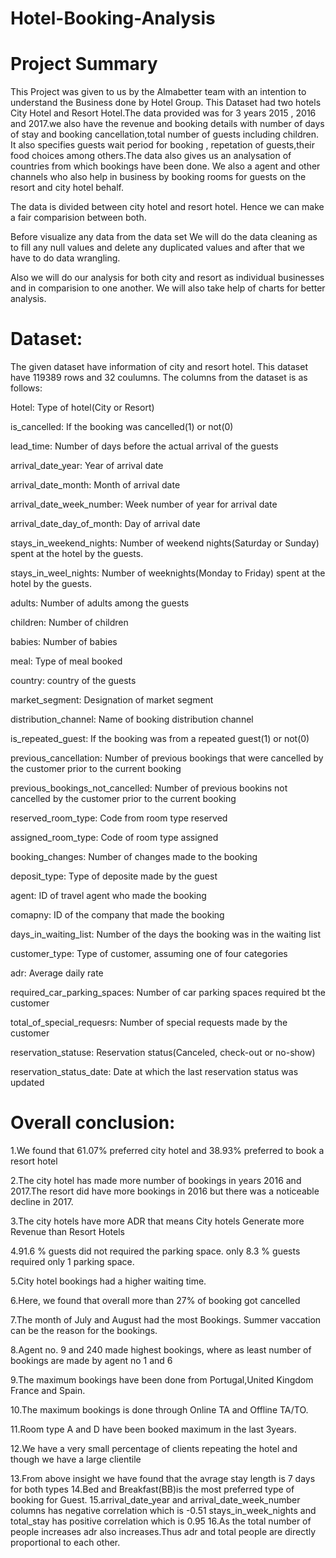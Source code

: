 # Hotel-Booking-Analysis

# Project Summary

This Project was given to us by the Almabetter team with an intention to understand the Business done by Hotel Group. This Dataset had two hotels City Hotel and Resort Hotel.The data provided was for 3 years 2015 , 2016 and 2017.we also have the revenue and booking details with number of days of stay and booking cancellation,total number of guests including children. It also specifies guests wait period for booking , repetation of guests,their food choices among others.The data also gives us an analysation of countries from which bookings have been done. We also a agent and other channels who also help in business by booking rooms for guests on the resort and city hotel behalf.

The data is divided between city hotel and resort hotel. Hence we can make a fair comparision between both.

Before visualize any data from the data set We will do the data cleaning as to fill any null values and delete any duplicated values and after that we have to do data wrangling.

Also we will do our analysis for both city and resort as individual businesses and in comparision to one another. We will also take help of charts for better analysis.

# Dataset:
The given dataset have information of city and resort hotel. This dataset have 119389 rows and 32 coulumns. The columns from the dataset is as follows:

 Hotel: Type of hotel(City or Resort)

is_cancelled: If the booking was cancelled(1) or not(0)

lead_time: Number of days before the actual arrival of the guests

arrival_date_year: Year of arrival date

arrival_date_month: Month of arrival date

arrival_date_week_number: Week number of year for arrival date

arrival_date_day_of_month: Day of arrival date

stays_in_weekend_nights: Number of weekend nights(Saturday or Sunday) spent at the hotel by the guests.

stays_in_weel_nights: Number of weeknights(Monday to Friday) spent at the hotel by the guests.

adults: Number of adults among the guests

children: Number of children

babies: Number of babies

meal: Type of meal booked

country: country of the guests

market_segment: Designation of market segment

distribution_channel: Name of booking distribution channel

is_repeated_guest: If the booking was from a repeated guest(1) or not(0)

previous_cancellation: Number of previous bookings that were cancelled by the customer prior to the current booking

previous_bookings_not_cancelled: Number of previous bookins not cancelled by the customer prior to the current booking

reserved_room_type: Code from room type reserved

assigned_room_type: Code of room type assigned

booking_changes: Number of changes made to the booking

deposit_type: Type of deposite made by the guest

agent: ID of travel agent who made the booking

comapny: ID of the company that made the booking

days_in_waiting_list: Number of the days the booking was in the waiting list

customer_type: Type of customer, assuming one of four categories

adr: Average daily rate

required_car_parking_spaces: Number of car parking spaces required bt the customer

total_of_special_requesrs: Number of special requests made by the customer

reservation_statuse: Reservation status(Canceled, check-out or no-show)

reservation_status_date: Date at which the last reservation status was updated

# Overall conclusion:

1.We found that 61.07% preferred city hotel and 38.93% preferred to book a resort hotel

2.The city hotel has made more number of bookings in years 2016 and 2017.The resort did have more bookings in 2016 but there was a noticeable decline in 2017.

3.The city hotels have more ADR that means City hotels Generate more Revenue than Resort Hotels

4.91.6 % guests did not required the parking space. only 8.3 % guests required only 1 parking space.

5.City hotel bookings had a higher waiting time.

6.Here, we found that overall more than 27% of booking got cancelled

7.The month of July and August had the most Bookings. Summer vaccation can be the reason for the bookings.

8.Agent no. 9 and 240 made highest bookings, where as least number of bookings are made by agent no 1 and 6

9.The maximum bookings have been done from Portugal,United Kingdom France and Spain.

10.The maximum bookings is done through Online TA and Offline TA/TO.

11.Room type A and D have been booked maximum in the last 3years.

12.We have a very small percentage of clients repeating the hotel and though we have a large clientile

13.From above insight we have found that the avrage stay length is 7 days for both types
14.Bed and Breakfast(BB)is the most preferred type of booking for Guest.
15.arrival_date_year and arrival_date_week_number columns has negative correlation which is -0.51 stays_in_week_nights and total_stay has positive correlation which is 0.95
16.As the total number of people increases adr also increases.Thus adr and total people are directly proportional to each other.
